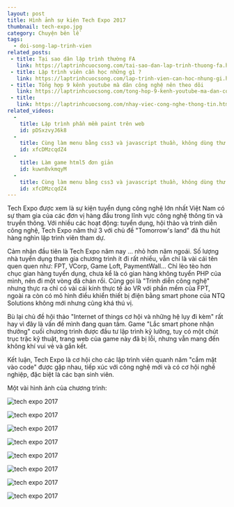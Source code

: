 ```yaml
---
layout: post
title: Hình ảnh sự kiện Tech Expo 2017
thumbnail: tech-expo.jpg
category: Chuyện bên lề
tags:
  - doi-song-lap-trinh-vien
related_posts:
 - title: Tại sao dân lập trình thường FA
   link: https://laptrinhcuocsong.com/tai-sao-dan-lap-trinh-thuong-fa.html
 - title: Lập trình viên cần học những gì ?
   link: https://laptrinhcuocsong.com/lap-trinh-vien-can-hoc-nhung-gi.html
 - title: Tổng hợp 9 kênh youtube mà dân công nghệ nên theo dõi
   link: https://laptrinhcuocsong.com/tong-hop-9-kenh-youtube-ma-dan-cong-nghe-nen-theo-doi.html
 - title:
   link: https://laptrinhcuocsong.com/nhay-viec-cong-nghe-thong-tin.html
related_videos:
  -
    title: Lập trình phần mềm paint trên web
    id: pDSxzvyJ6k8
  -
    title: Cùng làm menu bằng css3 và javascript thuần, không dùng thư viện
    id: xfcDMzcqdZ4
  -
    title: Làm game html5 đơn giản
    id: kuwn8vkmqyM
  -
    title: Cùng làm menu bằng css3 và javascript thuần, không dùng thư viện
    id: xfcDMzcqdZ4
---
```


Tech Expo được xem là sự kiện tuyển dụng công nghệ lớn nhất Việt Nam có sự tham gia của các đơn vị hàng đầu trong lĩnh vực công nghệ thông tin và truyền thông. Với nhiều các hoạt động: tuyển dụng, hội thảo và trình diễn công nghệ, Tech Expo năm thứ 3 với chủ đề "Tomorrow's land" đã thu hút hàng nghìn lập trình viên tham dự.

Cảm nhận đầu tiên là Tech Expo năm nay ... nhỏ hơn năm ngoái. Số lượng nhà tuyển dụng tham gia chương trình ít đi rất nhiều, vẫn chỉ là vài cái tên quen quen như: FPT, VCorp, Game Loft, PaymentWall... Chỉ lèo tèo hơn chục gian hàng tuyển dụng, chưa kể là có gian hàng không tuyển PHP của mình, nên đi một vòng đã chán rồi. Cũng gọi là "Trình diễn công nghệ" nhưng thực ra chỉ có vài cái kính thực tế ảo VR với phần mềm của FPT, ngoài ra còn có mô hình điều khiển thiết bị điện bằng smart phone của NTQ Solutions không mới nhưng cũng khá thú vị.

Bù lại chủ đề hội thảo "Internet of things cơ hội và những hệ lụy đi kèm" rất hay vì đây là vấn đề mình đang quan tâm. Game "Lắc smart phone nhận thưởng" cuối chương trình được đầu tư lập trình kỹ lưỡng, tuy có một chút trục trặc kỹ thuật, trang web của game này đã bị lỗi, nhưng vẫn mang đến không khí vui vẻ và gắn kết.

Kết luận, Tech Expo là cơ hội cho các lập trình viên quanh năm "cắm mặt vào code" được gặp nhau, tiếp xúc với công nghệ mới và có cơ hội nghề nghiệp, đặc biệt là các bạn sinh viên.

Một vài hình ảnh của chương trình:

![tech expo 2017](images/tech-expo-1.jpg)

![tech expo 2017](images/tech-expo-2.jpg)

![tech expo 2017](images/tech-expo-3.jpg)

![tech expo 2017](images/tech-expo-4.jpg)

![tech expo 2017](images/tech-expo-5.jpg)

![tech expo 2017](images/tech-expo-6.jpg)

![tech expo 2017](images/tech-expo-7.jpg)

![tech expo 2017](images/tech-expo-8.jpg)
